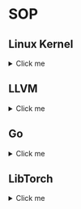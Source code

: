 # SOP

## Linux Kernel

<details>
  <summary>Click me</summary>

  #### Bootstrap Linux Kernel Config

  ```
  ##########
  # packages
  ##########
  #
  # debian
  sudo apt-get install --no-install-recommends build-essential bc kmod flex libncurses5-dev libelf-dev libssl-dev dwarves bison
  # arch
  sudo pacman -S base-devel python bc pahole

  ##########
  # bootstrap config
  ##########
  #
  lsmod > /tmp/lsmod.txt
  make LSMOD=/tmp/mylsmod localmodconfig
  make menuconfig
    - CONFIG_LOCALVERSION="-xiejw"

  # now go to next subsection.
  ```

  #### Build Linux Kernel

  Arch Linux:

  - Download kernel from https://kernel.org/ and link as `kernel/linux`
  - Copy config file as `kernel/linux/.config`
  - Run

  ```
  make menuconfig
  grep =m .config | wc
  time make [-j1]
  sudo make modules_install
  sudo ~/Workspace/y/dotfiles/tools/kernel_install.sh
  ```

</details>

## LLVM

<details>
  <summary>Click me</summary>

  #### Bootstrap

  ```
  ##########
  # packages
  ##########
  #
  # debian
  apt --no-install-recommends install xz-utils cmake ninja-build python3
  # arch
  pacman -S cmake ninja python3
  ```

  #### Download

  - https://releases.llvm.org/
  - https://github.com/llvm/llvm-project.git


  #### Compile

  Target folder:
  ```
  build/llvm/{src,install}
  ```

  Build cmd:
  ```
  mkdir build/llvm/build-<date>
  cd build/llvm/build-<date>

  sh ~/Workspace/y/dotfiles/tools/llvm_config.sh
  time ninja [-j2]

  rm build/llvm/install
  ln -sf build/llvm/build-<date> build/llvm/install
  ```
</details>

## Go

<details>
  <summary>Click me</summary>

  #### Install

  Go [official site](http://golang.org) to download. It is recommended **not** to
  use Linux distro package to install, as it could be super old.

  Typically, the install can be done via:

  ```
  sudo tar -C /usr/local -xzf go$VERSION.$OS-$ARCH.tar.gz
  ```
</details>

## LibTorch

<details>
  <summary>Click me</summary>

  libtorch with mps on mac (amd64) and debian (amd64).

  - ensure `clang` is built-in verison (not customized clang from source code)
  - prepare the python venv

  ```
  # (pip) prepare the venv
  cd ~/Workspace/build
  python3 -m venv pyenv
  source ./pyenv/bin/activate
  # (conda)
  conda create -n <env_name>
  conda activate  <env_name>

  # required for compiling libtorch
  pip3 install pyyaml typing_extensions
  conda install pyyaml typing_extensions

  # optional for testing pytorch
  pip3 install -U torch numpy
  # if [cpu] only
  pip3 install torch --index-url https://download.pytorch.org/whl/cpu
  ```

  - follow the cmds:

  ```
  #
  # prepare source code
  #
  cd build/torch
  git clone --recursive https://github.com/pytorch/pytorch.git git
  ln -sf git src

  #
  # prepare cmake with ninja
  #
  mkdir build-<date>
  cd build-<date>

  # macOS
  ~/Workspace/y/tools/torch_config.sh

  # debian
  ~/Workspace/y/tools/torch_config_debian.sh

  #
  # compile and install with ninja
  #
  time ninja
  ninja install

  #
  # finish the install
  #
  cd ..
  ln -sf install-<data> install
  ```

  Refs:
  - https://pytorch.org/cppdocs/installing.html
  - https://discuss.pytorch.org/t/compile-libtorch-c-api-from-source/81624
  - https://github.com/pytorch/pytorch/blob/master/docs/libtorch.rst
  - https://github.com/mlverse/libtorch-mac-m1
</details>
